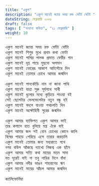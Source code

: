 ```yaml
---
title: "একুশ"
description: "একুশ মানেই জ্যান্ত সময় রক্ত ফোঁটা ফোঁটা "
dateString: ফেব্রুয়ারি ২০০৬
draft: false
tags: [ "অন্যান্য কবিতা", "২১ ফেব্রুয়ারি" ]
weight: 10
---
```


<pre>
একুশ মানেই জ্যান্ত সময় রক্ত ফোঁটা ফোঁটা
একুশ মানেই শিশুর মুখে প্রথম কথা ফোটা
একুশ মানেই পাখির পালক প্রভাত ফেরীর গান
একুশ মানেই দৃপ্ত পায়ে মুছবো অপমান
একুশ মানেই ভোরের আকাশ আটপৌরে দিন
একুশ মানেই তোমার চোখে আমার জন্মদিন

একুশ মানেই পানকৌড়ি নাম না জানা পাখি
একুশ মানেই যাত্রা সুরু সূর্যপথে সাথী
একুশ মানেই ধুলোর মধ্যে কুড়িয়ে পাওয়া বই
সেই ছেলেটার ভেলভেলেটার নতুন বন্ধু হই
একুশ মানেই বদলে যাওয়া পথচলতি দিন
একুশ মানেই অক্ষৌহিনী সুরের জন্মদিন

একুশ আমার ব্যাক্তিগত একুশ আমার ভাই
তার কপালে হাত বুলিয়ে মন্ত্র এঁকে যাই
একুশ আমার জল সই বোন চোখের কোনে কালি
বিষের পাহাড় পেরিয়ে এসে তারার করতালি 
একুশ মানেই তোমার জন্য মধ্যরাতে পথে
নগর বাউল আঁকছে দ্যাখো নিজশ্ব এক ছাঁদে
একুশ আমার সত্যি কথা মায়ের মতন সাদা
যত দূরেই যাই না তবু নাড়ির টানে বাঁধা
একুশ আমার নদীর ভাঙন শাহবাগের ঋণ
একুশ মানেই মায়ের আঁচল আমার জন্মদিন

ক্যালিফোর্নিয়া

<pre>